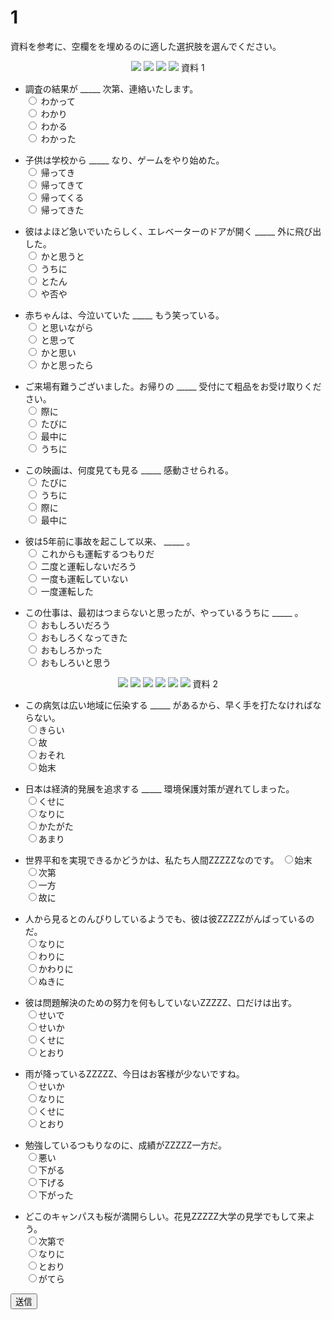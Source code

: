 
# 1

資料を参考に、空欄をを埋めるのに適した選択肢を選んでください。
<div align="center">
<img src="imgs/12_1.png" />  
<img src="imgs/12_2.png" />  
<img src="imgs/13_1.png" />  
<img src="imgs/13_2.png" />  
資料 1
</div>

- 調査の結果が _____ 次第、連絡いたします。  
<input type="radio" name="1" value="1"> わかって  
<input type="radio" name="1" value="2"> わかり  
<input type="radio" name="1" value="3"> わかる  
<input type="radio" name="1" value="4"> わかった  

- 子供は学校から _____  なり、ゲームをやり始めた。   
<input type="radio" name="2" value="1"> 帰ってき  
<input type="radio" name="2" value="2"> 帰ってきて  
<input type="radio" name="2" value="3"> 帰ってくる  
<input type="radio" name="2" value="4"> 帰ってきた  

- 彼はよほど急いでいたらしく、エレベーターのドアが開く _____ 外に飛び出した。   
<input type="radio" name="3" value="1"> かと思うと  
<input type="radio" name="3" value="2"> うちに  
<input type="radio" name="3" value="3"> とたん  
<input type="radio" name="3" value="4"> や否や  

- 赤ちゃんは、今泣いていた _____  もう笑っている。  
<input type="radio" name="4" value="1"> と思いながら  
<input type="radio" name="4" value="2"> と思って  
<input type="radio" name="4" value="3"> かと思い  
<input type="radio" name="4" value="4"> かと思ったら  


- ご来場有難うございました。お帰りの _____  受付にて粗品をお受け取りください。  
<input type="radio" name="5" value="1"> 際に  
<input type="radio" name="5" value="2"> たびに  
<input type="radio" name="5" value="3"> 最中に  
<input type="radio" name="5" value="4"> うちに  

- この映画は、何度見ても見る _____  感動させられる。  
<input type="radio" name="6" value="1"> たびに  
<input type="radio" name="6" value="2"> うちに  
<input type="radio" name="6" value="3"> 際に  
<input type="radio" name="6" value="4"> 最中に  

- 彼は5年前に事故を起こして以来、 _____ 。  
<input type="radio" name="7" value="1"> これからも運転するつもりだ  
<input type="radio" name="7" value="2"> 二度と運転しないだろう  
<input type="radio" name="7" value="3"> 一度も運転していない  
<input type="radio" name="7" value="4"> 一度運転した  

- この仕事は、最初はつまらないと思ったが、やっているうちに _____  。  
<input type="radio" name="8" value="1"> おもしろいだろう  
<input type="radio" name="8" value="2"> おもしろくなってきた  
<input type="radio" name="8" value="3"> おもしろかった  
<input type="radio" name="8" value="4"> おもしろいと思う  

<div align="center">
<img src="imgs/36_1.png" />  
<img src="imgs/36_2.png" />  
<img src="imgs/37_1.png" />  
<img src="imgs/37_1.png" />  
<img src="imgs/38_2.png" />  
<img src="imgs/38_2.png" />  
資料 2
</div>

- この病気は広い地域に伝染する _____ があるから、早く手を打たなければならない。  
<input type="radio" name="6" value="1">きらい     
<input type="radio" name="6" value="2">故  
<input type="radio" name="6" value="3">おそれ  
<input type="radio" name="6" value="4">始末  

- 日本は経済的発展を追求する _____ 環境保護対策が遅れてしまった。  
<input type="radio" name="6" value="1">くせに  
<input type="radio" name="6" value="2">なりに  
<input type="radio" name="6" value="3">かたがた  
<input type="radio" name="6" value="4">あまり   

- 世界平和を実現できるかどうかは、私たち人間ZZZZZなのです。
<input type="radio" name="6" value="1">始末  
<input type="radio" name="6" value="2">次第  
<input type="radio" name="6" value="3">一方  
<input type="radio" name="6" value="4">故に  

- 人から見るとのんびりしているようでも、彼は彼ZZZZZがんばっているのだ。  
<input type="radio" name="6" value="1">なりに  
<input type="radio" name="6" value="2">わりに   
<input type="radio" name="6" value="3">かわりに  
<input type="radio" name="6" value="4">ぬきに  

- 彼は問題解決のための努力を何もしていないZZZZZ、口だけは出す。  
<input type="radio" name="6" value="1">せいで  
<input type="radio" name="6" value="2">せいか  
<input type="radio" name="6" value="3">くせに  
<input type="radio" name="6" value="4">とおり  

- 雨が降っているZZZZZ、今日はお客様が少ないですね。  
<input type="radio" name="6" value="1">せいか  
<input type="radio" name="6" value="2">なりに  
<input type="radio" name="6" value="3">くせに  
<input type="radio" name="6" value="4">とおり  

- 勉強しているつもりなのに、成績がZZZZZ一方だ。  
<input type="radio" name="6" value="1">悪い  
<input type="radio" name="6" value="2">下がる  
<input type="radio" name="6" value="3">下げる  
<input type="radio" name="6" value="4">下がった  

- どこのキャンパスも桜が満開らしい。花見ZZZZZ大学の見学でもして来よう。  
<input type="radio" name="6" value="1">次第で  
<input type="radio" name="6" value="2">なりに  
<input type="radio" name="6" value="3">とおり  
<input type="radio" name="6" value="4">がてら  

<button type="button" onclick="location.href='./2'">送信</button>
